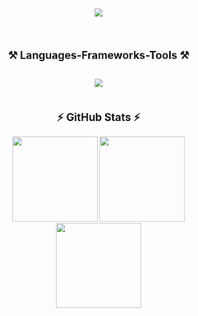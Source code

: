

<h1 align="center">
    <img src="https://readme-typing-svg.herokuapp.com/?font=Righteous&size=35&center=true&vCenter=true&width=500&height=70&duration=4000&lines=Hi+There!+👋;+I'm+Suzune!;" />
</h1>
<br/>

<h2 align="center">⚒️ Languages-Frameworks-Tools ⚒️</h2>
<br/>
<div align="center">
    <img src="https://skillicons.dev/icons?i=java,html,css,javascript,github,idea,vscode,mysql" />
</div>

<br/>
  

<h2 align="center">⚡ GitHub Stats ⚡</h2>

<div align="center">


  <img src="https://github-readme-stats.vercel.app/api?username=Suzune705&theme=dracula&hide_border=false&include_all_commits=true&count_private=true&cache_seconds=1" height="170"/>
  <img src="https://nirzak-streak-stats.vercel.app/?user=Suzune705&theme=dracula&hide_border=false&cache_seconds=1" height="170"/>
  
</div>

<div align="center">

  <img src="https://github-readme-stats.vercel.app/api/top-langs/?username=Suzune705&theme=dracula&hide_border=false&layout=compact&cache_seconds=1" height="170"/>

</div>
